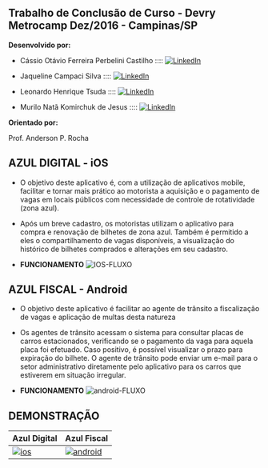 
## Trabalho de Conclusão de Curso - Devry Metrocamp Dez/2016 - Campinas/SP

__Desenvolvido por:__

* Cássio Otávio Ferreira Perbelini Castilho :::: [![LinkedIn](https://static.licdn.com/scds/common/u/img/webpromo/btn_liprofile_blue_80x15.png)](https://br.linkedin.com/in/cássio-castilho-924672125/en)

* Jaqueline Campaci Silva :::: [![LinkedIn](https://static.licdn.com/scds/common/u/img/webpromo/btn_liprofile_blue_80x15.png)](https://br.linkedin.com/in/jaqueline-campaci-silva-3b911065/en)

* Leonardo Henrique Tsuda :::: [![LinkedIn](https://static.licdn.com/scds/common/u/img/webpromo/btn_liprofile_blue_80x15.png)](https://br.linkedin.com/in/leonardo-tsuda-0886826b)

* Murilo Natã Komirchuk de Jesus :::: [![LinkedIn](https://static.licdn.com/scds/common/u/img/webpromo/btn_liprofile_blue_80x15.png)](https://br.linkedin.com/in/murilo-komirchuk-251439ba/en)

__Orientado por:__

Prof. Anderson P. Rocha

## AZUL DIGITAL - iOS
- O objetivo deste aplicativo é, com a utilização de aplicativos mobile, facilitar e tornar mais prático ao motorista a aquisição e o pagamento de vagas em locais públicos com necessidade de controle de rotatividade (zona azul).
- Após um breve cadastro, os motoristas utilizam o aplicativo para compra e renovação de bilhetes de zona azul. Também é permitido a eles o compartilhamento de vagas disponíveis, a visualização do histórico de bilhetes comprados e alterações em seu cadastro.

- __FUNCIONAMENTO__
![IOS-FLUXO](https://s16.postimg.org/68l3e3ft1/ios_fluxo.png)

## AZUL FISCAL - Android
- O objetivo deste aplicativo é facilitar ao agente de trânsito a fiscalização de vagas e aplicação de multas desta natureza
- Os agentes de trânsito acessam o sistema para consultar placas de carros estacionados, verificando se o pagamento da vaga para aquela placa foi efetuado. Caso positivo, é possível visualizar o prazo para expiração do bilhete. O agente de trânsito pode enviar um e-mail para o setor administrativo diretamente pelo aplicativo para os carros que estiverem em situação irregular.

- __FUNCIONAMENTO__
![android-FLUXO](https://s11.postimg.org/brqrc1lkz/Fluxograma_Motorista_2.png)


## DEMONSTRAÇÃO
Azul Digital | Azul Fiscal
------------ | -------------
| [![ios](https://s22.postimg.org/5vjtu80kx/ios.png)](https://www.youtube.com/watch?v=wpjB9SZFVH0) | [![android](https://s22.postimg.org/caiuqw7ap/screen.png)](https://www.youtube.com/watch?v=N3V8giDKG7o) |

